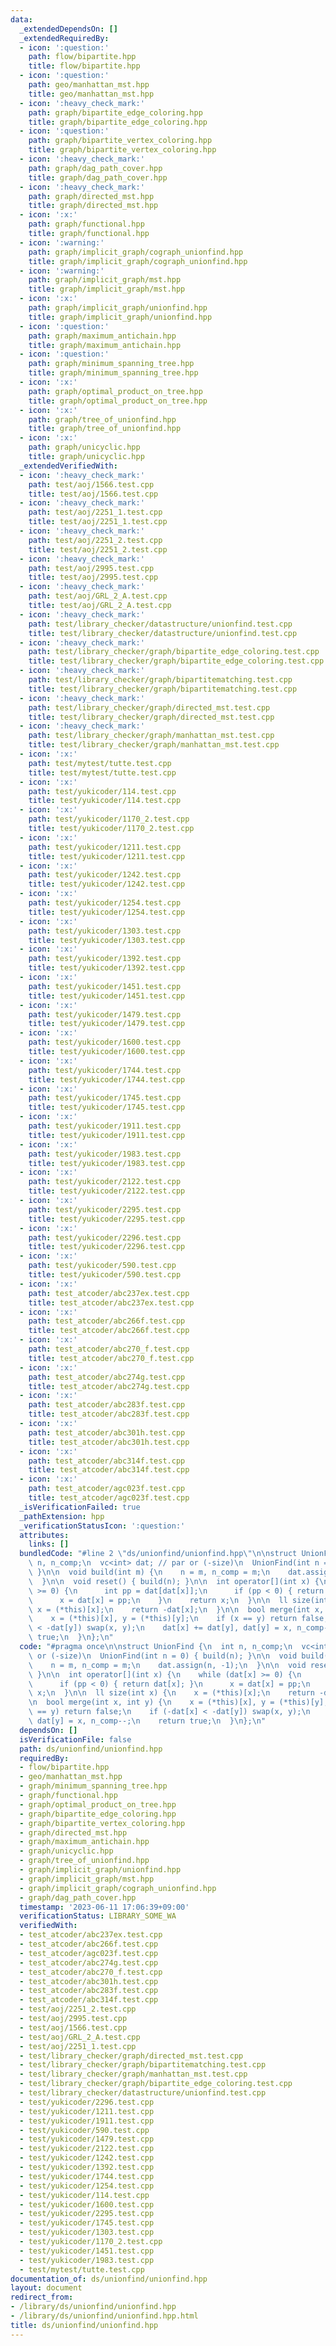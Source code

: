 ```yaml
---
data:
  _extendedDependsOn: []
  _extendedRequiredBy:
  - icon: ':question:'
    path: flow/bipartite.hpp
    title: flow/bipartite.hpp
  - icon: ':question:'
    path: geo/manhattan_mst.hpp
    title: geo/manhattan_mst.hpp
  - icon: ':heavy_check_mark:'
    path: graph/bipartite_edge_coloring.hpp
    title: graph/bipartite_edge_coloring.hpp
  - icon: ':question:'
    path: graph/bipartite_vertex_coloring.hpp
    title: graph/bipartite_vertex_coloring.hpp
  - icon: ':heavy_check_mark:'
    path: graph/dag_path_cover.hpp
    title: graph/dag_path_cover.hpp
  - icon: ':heavy_check_mark:'
    path: graph/directed_mst.hpp
    title: graph/directed_mst.hpp
  - icon: ':x:'
    path: graph/functional.hpp
    title: graph/functional.hpp
  - icon: ':warning:'
    path: graph/implicit_graph/cograph_unionfind.hpp
    title: graph/implicit_graph/cograph_unionfind.hpp
  - icon: ':warning:'
    path: graph/implicit_graph/mst.hpp
    title: graph/implicit_graph/mst.hpp
  - icon: ':x:'
    path: graph/implicit_graph/unionfind.hpp
    title: graph/implicit_graph/unionfind.hpp
  - icon: ':question:'
    path: graph/maximum_antichain.hpp
    title: graph/maximum_antichain.hpp
  - icon: ':question:'
    path: graph/minimum_spanning_tree.hpp
    title: graph/minimum_spanning_tree.hpp
  - icon: ':x:'
    path: graph/optimal_product_on_tree.hpp
    title: graph/optimal_product_on_tree.hpp
  - icon: ':x:'
    path: graph/tree_of_unionfind.hpp
    title: graph/tree_of_unionfind.hpp
  - icon: ':x:'
    path: graph/unicyclic.hpp
    title: graph/unicyclic.hpp
  _extendedVerifiedWith:
  - icon: ':heavy_check_mark:'
    path: test/aoj/1566.test.cpp
    title: test/aoj/1566.test.cpp
  - icon: ':heavy_check_mark:'
    path: test/aoj/2251_1.test.cpp
    title: test/aoj/2251_1.test.cpp
  - icon: ':heavy_check_mark:'
    path: test/aoj/2251_2.test.cpp
    title: test/aoj/2251_2.test.cpp
  - icon: ':heavy_check_mark:'
    path: test/aoj/2995.test.cpp
    title: test/aoj/2995.test.cpp
  - icon: ':heavy_check_mark:'
    path: test/aoj/GRL_2_A.test.cpp
    title: test/aoj/GRL_2_A.test.cpp
  - icon: ':heavy_check_mark:'
    path: test/library_checker/datastructure/unionfind.test.cpp
    title: test/library_checker/datastructure/unionfind.test.cpp
  - icon: ':heavy_check_mark:'
    path: test/library_checker/graph/bipartite_edge_coloring.test.cpp
    title: test/library_checker/graph/bipartite_edge_coloring.test.cpp
  - icon: ':heavy_check_mark:'
    path: test/library_checker/graph/bipartitematching.test.cpp
    title: test/library_checker/graph/bipartitematching.test.cpp
  - icon: ':heavy_check_mark:'
    path: test/library_checker/graph/directed_mst.test.cpp
    title: test/library_checker/graph/directed_mst.test.cpp
  - icon: ':heavy_check_mark:'
    path: test/library_checker/graph/manhattan_mst.test.cpp
    title: test/library_checker/graph/manhattan_mst.test.cpp
  - icon: ':x:'
    path: test/mytest/tutte.test.cpp
    title: test/mytest/tutte.test.cpp
  - icon: ':x:'
    path: test/yukicoder/114.test.cpp
    title: test/yukicoder/114.test.cpp
  - icon: ':x:'
    path: test/yukicoder/1170_2.test.cpp
    title: test/yukicoder/1170_2.test.cpp
  - icon: ':x:'
    path: test/yukicoder/1211.test.cpp
    title: test/yukicoder/1211.test.cpp
  - icon: ':x:'
    path: test/yukicoder/1242.test.cpp
    title: test/yukicoder/1242.test.cpp
  - icon: ':x:'
    path: test/yukicoder/1254.test.cpp
    title: test/yukicoder/1254.test.cpp
  - icon: ':x:'
    path: test/yukicoder/1303.test.cpp
    title: test/yukicoder/1303.test.cpp
  - icon: ':x:'
    path: test/yukicoder/1392.test.cpp
    title: test/yukicoder/1392.test.cpp
  - icon: ':x:'
    path: test/yukicoder/1451.test.cpp
    title: test/yukicoder/1451.test.cpp
  - icon: ':x:'
    path: test/yukicoder/1479.test.cpp
    title: test/yukicoder/1479.test.cpp
  - icon: ':x:'
    path: test/yukicoder/1600.test.cpp
    title: test/yukicoder/1600.test.cpp
  - icon: ':x:'
    path: test/yukicoder/1744.test.cpp
    title: test/yukicoder/1744.test.cpp
  - icon: ':x:'
    path: test/yukicoder/1745.test.cpp
    title: test/yukicoder/1745.test.cpp
  - icon: ':x:'
    path: test/yukicoder/1911.test.cpp
    title: test/yukicoder/1911.test.cpp
  - icon: ':x:'
    path: test/yukicoder/1983.test.cpp
    title: test/yukicoder/1983.test.cpp
  - icon: ':x:'
    path: test/yukicoder/2122.test.cpp
    title: test/yukicoder/2122.test.cpp
  - icon: ':x:'
    path: test/yukicoder/2295.test.cpp
    title: test/yukicoder/2295.test.cpp
  - icon: ':x:'
    path: test/yukicoder/2296.test.cpp
    title: test/yukicoder/2296.test.cpp
  - icon: ':x:'
    path: test/yukicoder/590.test.cpp
    title: test/yukicoder/590.test.cpp
  - icon: ':x:'
    path: test_atcoder/abc237ex.test.cpp
    title: test_atcoder/abc237ex.test.cpp
  - icon: ':x:'
    path: test_atcoder/abc266f.test.cpp
    title: test_atcoder/abc266f.test.cpp
  - icon: ':x:'
    path: test_atcoder/abc270_f.test.cpp
    title: test_atcoder/abc270_f.test.cpp
  - icon: ':x:'
    path: test_atcoder/abc274g.test.cpp
    title: test_atcoder/abc274g.test.cpp
  - icon: ':x:'
    path: test_atcoder/abc283f.test.cpp
    title: test_atcoder/abc283f.test.cpp
  - icon: ':x:'
    path: test_atcoder/abc301h.test.cpp
    title: test_atcoder/abc301h.test.cpp
  - icon: ':x:'
    path: test_atcoder/abc314f.test.cpp
    title: test_atcoder/abc314f.test.cpp
  - icon: ':x:'
    path: test_atcoder/agc023f.test.cpp
    title: test_atcoder/agc023f.test.cpp
  _isVerificationFailed: true
  _pathExtension: hpp
  _verificationStatusIcon: ':question:'
  attributes:
    links: []
  bundledCode: "#line 2 \"ds/unionfind/unionfind.hpp\"\n\nstruct UnionFind {\n  int\
    \ n, n_comp;\n  vc<int> dat; // par or (-size)\n  UnionFind(int n = 0) { build(n);\
    \ }\n\n  void build(int m) {\n    n = m, n_comp = m;\n    dat.assign(n, -1);\n\
    \  }\n\n  void reset() { build(n); }\n\n  int operator[](int x) {\n    while (dat[x]\
    \ >= 0) {\n      int pp = dat[dat[x]];\n      if (pp < 0) { return dat[x]; }\n\
    \      x = dat[x] = pp;\n    }\n    return x;\n  }\n\n  ll size(int x) {\n   \
    \ x = (*this)[x];\n    return -dat[x];\n  }\n\n  bool merge(int x, int y) {\n\
    \    x = (*this)[x], y = (*this)[y];\n    if (x == y) return false;\n    if (-dat[x]\
    \ < -dat[y]) swap(x, y);\n    dat[x] += dat[y], dat[y] = x, n_comp--;\n    return\
    \ true;\n  }\n};\n"
  code: "#pragma once\n\nstruct UnionFind {\n  int n, n_comp;\n  vc<int> dat; // par\
    \ or (-size)\n  UnionFind(int n = 0) { build(n); }\n\n  void build(int m) {\n\
    \    n = m, n_comp = m;\n    dat.assign(n, -1);\n  }\n\n  void reset() { build(n);\
    \ }\n\n  int operator[](int x) {\n    while (dat[x] >= 0) {\n      int pp = dat[dat[x]];\n\
    \      if (pp < 0) { return dat[x]; }\n      x = dat[x] = pp;\n    }\n    return\
    \ x;\n  }\n\n  ll size(int x) {\n    x = (*this)[x];\n    return -dat[x];\n  }\n\
    \n  bool merge(int x, int y) {\n    x = (*this)[x], y = (*this)[y];\n    if (x\
    \ == y) return false;\n    if (-dat[x] < -dat[y]) swap(x, y);\n    dat[x] += dat[y],\
    \ dat[y] = x, n_comp--;\n    return true;\n  }\n};\n"
  dependsOn: []
  isVerificationFile: false
  path: ds/unionfind/unionfind.hpp
  requiredBy:
  - flow/bipartite.hpp
  - geo/manhattan_mst.hpp
  - graph/minimum_spanning_tree.hpp
  - graph/functional.hpp
  - graph/optimal_product_on_tree.hpp
  - graph/bipartite_edge_coloring.hpp
  - graph/bipartite_vertex_coloring.hpp
  - graph/directed_mst.hpp
  - graph/maximum_antichain.hpp
  - graph/unicyclic.hpp
  - graph/tree_of_unionfind.hpp
  - graph/implicit_graph/unionfind.hpp
  - graph/implicit_graph/mst.hpp
  - graph/implicit_graph/cograph_unionfind.hpp
  - graph/dag_path_cover.hpp
  timestamp: '2023-06-11 17:06:39+09:00'
  verificationStatus: LIBRARY_SOME_WA
  verifiedWith:
  - test_atcoder/abc237ex.test.cpp
  - test_atcoder/abc266f.test.cpp
  - test_atcoder/agc023f.test.cpp
  - test_atcoder/abc274g.test.cpp
  - test_atcoder/abc270_f.test.cpp
  - test_atcoder/abc301h.test.cpp
  - test_atcoder/abc283f.test.cpp
  - test_atcoder/abc314f.test.cpp
  - test/aoj/2251_2.test.cpp
  - test/aoj/2995.test.cpp
  - test/aoj/1566.test.cpp
  - test/aoj/GRL_2_A.test.cpp
  - test/aoj/2251_1.test.cpp
  - test/library_checker/graph/directed_mst.test.cpp
  - test/library_checker/graph/bipartitematching.test.cpp
  - test/library_checker/graph/manhattan_mst.test.cpp
  - test/library_checker/graph/bipartite_edge_coloring.test.cpp
  - test/library_checker/datastructure/unionfind.test.cpp
  - test/yukicoder/2296.test.cpp
  - test/yukicoder/1211.test.cpp
  - test/yukicoder/1911.test.cpp
  - test/yukicoder/590.test.cpp
  - test/yukicoder/1479.test.cpp
  - test/yukicoder/2122.test.cpp
  - test/yukicoder/1242.test.cpp
  - test/yukicoder/1392.test.cpp
  - test/yukicoder/1744.test.cpp
  - test/yukicoder/1254.test.cpp
  - test/yukicoder/114.test.cpp
  - test/yukicoder/1600.test.cpp
  - test/yukicoder/2295.test.cpp
  - test/yukicoder/1745.test.cpp
  - test/yukicoder/1303.test.cpp
  - test/yukicoder/1170_2.test.cpp
  - test/yukicoder/1451.test.cpp
  - test/yukicoder/1983.test.cpp
  - test/mytest/tutte.test.cpp
documentation_of: ds/unionfind/unionfind.hpp
layout: document
redirect_from:
- /library/ds/unionfind/unionfind.hpp
- /library/ds/unionfind/unionfind.hpp.html
title: ds/unionfind/unionfind.hpp
---
```


